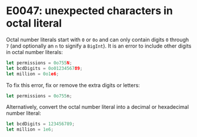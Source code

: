 # E0047: unexpected characters in octal literal

Octal number literals start with `0` or `0o` and can only contain digits `0`
through `7` (and optionally an `n` to signify a `BigInt`). It is an error to
include other digits in octal number literals:

```javascript
let permissions = 0o755N;
let bcdDigits = 0o0123456789;
let million = 0o1e6;
```

To fix this error, fix or remove the extra digits or letters:

```javascript
let permissions = 0o755n;
```

Alternatively, convert the octal number literal into a decimal or hexadecimal
number literal:

```javascript
let bcdDigits = 123456789;
let million = 1e6;
```
